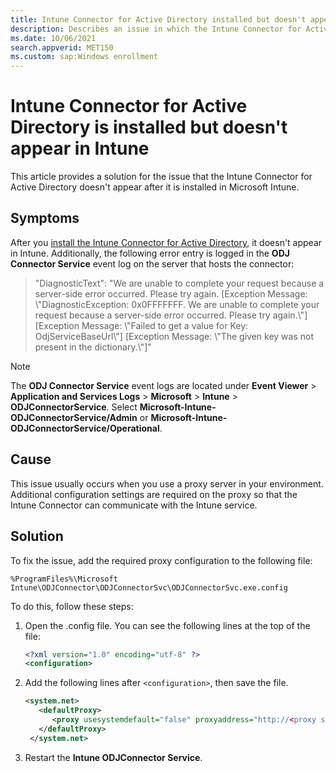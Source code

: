 ```yaml
---
title: Intune Connector for Active Directory installed but doesn't appear
description: Describes an issue in which the Intune Connector for Active Directory is installed but doesn't appear in Intune, and you receive an error message.
ms.date: 10/06/2021
search.appverid: MET150
ms.custom: sap:Windows enrollment
---
```

# Intune Connector for Active Directory is installed but doesn't appear in Intune

This article provides a solution for the issue that the Intune Connector for Active Directory doesn't appear after it is installed in Microsoft Intune.

## Symptoms

After you [install the Intune Connector for Active Directory](/mem/intune/enrollment/windows-autopilot-hybrid#install-the-intune-connector), it doesn't appear in Intune. Additionally, the following error entry is logged in the **ODJ Connector Service** event log on the server that hosts the connector:

> "DiagnosticText": "We are unable to complete your request because a server-side error occurred. Please try again. [Exception Message: \\"DiagnosticException: 0x0FFFFFFF. We are unable to complete your request because a server-side error occurred. Please try again.\\"] [Exception Message: \\"Failed to get a value for Key: OdjServiceBaseUrl\\"] [Exception Message: \\"The given key was not present in the dictionary.\\"]"

> [!NOTE]
> The **ODJ Connector Service** event logs are located under **Event Viewer** > **Application and Services Logs** > **Microsoft** > **Intune** > **ODJConnectorService**. Select **Microsoft-Intune-ODJConnectorService/Admin** or **Microsoft-Intune-ODJConnectorService/Operational**.

## Cause

This issue usually occurs when you use a proxy server in your environment. Additional configuration settings are required on the proxy so that the Intune Connector can communicate with the Intune service.

## Solution

To fix the issue, add the required proxy configuration to the following file:

`%ProgramFiles%\Microsoft Intune\ODJConnector\ODJConnectorSvc\ODJConnectorSvc.exe.config`

To do this, follow these steps:

1. Open the .config file. You can see the following lines at the top of the file:

    ```xml
    <?xml version="1.0" encoding="utf-8" ?>
    <configuration>
    ```

2. Add the following lines after `<configuration>`, then save the file.

    ```xml
    <system.net>
       <defaultProxy>
          <proxy usesystemdefault="false" proxyaddress="http://<proxy server address>:<port>" />
       </defaultProxy>
     </system.net>
    ```

3. Restart the **Intune ODJConnector Service**.
